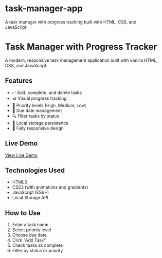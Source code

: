 # task-manager-app
A task manager with progress tracking built with HTML, CSS, and JavaScript
# Task Manager with Progress Tracker

A modern, responsive task management application built with vanilla HTML, CSS, and JavaScript.

## Features
- ✅ Add, complete, and delete tasks
- 📊 Visual progress tracking
- 🎯 Priority levels (High, Medium, Low)
- 📅 Due date management
- 🔍 Filter tasks by status
- 💾 Local storage persistence
- 📱 Fully responsive design

## Live Demo
[View Live Demo](https://shyamsingh420024.github.io/task-manager-app/)

## Technologies Used
- HTML5
- CSS3 (with animations and gradients)
- JavaScript (ES6+)
- Local Storage API

## How to Use
1. Enter a task name
2. Select priority level
3. Choose due date
4. Click "Add Task"
5. Check tasks as complete
6. Filter by status or priority
